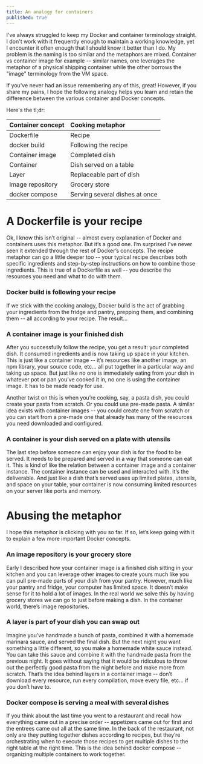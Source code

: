 ```yaml
---
title: An analogy for containers
published: true
---
```


I've always struggled to keep my Docker and container terminology straight. I don't work with it frequently enough to maintain a working knowledge, yet I encounter it often enough that I should know it better than I do. My problem is the naming is too similar and the metaphors are mixed. Container vs container image for example -- similar names, one leverages the metaphor of a physical shipping container while the other borrows the "image" terminology from the VM space.

If you've never had an issue remembering any of this, great! However, if you share my pains, I hope the following analogy helps you learn and retain the difference between the various container and Docker concepts.

Here's the tl;dr:

| Container concept | Cooking metaphor |
| :------------------ | :----------------- |
| Dockerfile | Recipe |
| docker build | Following the recipe |
| Container image | Completed dish |
| Container | Dish served on a table |
| Layer | Replaceable part of dish |
| Image repository | Grocery store |
| docker compose | Serving several dishes at once |


# A Dockerfile is your recipe
Ok, I know this isn’t original -- almost every explanation of Docker and containers uses this metaphor. But it’s a good one. I’m surprised I've never seen it extended through the rest of Docker’s concepts. The recipe metaphor can go a little deeper too -- your typical recipe describes both specific ingredients and step-by-step instructions on how to combine those ingredients. This is true of a Dockerfile as well -- you describe the resources you need and what to do with them.

### Docker build is following your recipe
If we stick with the cooking analogy, Docker build is the act of grabbing your ingredients from the fridge and pantry, prepping them, and combining them -- all according to your recipe. The result…

### A container image is your finished dish
After you successfully follow the recipe, you get a result: your completed dish. It consumed ingredients and is now taking up space in your kitchen. This is just like a container image -- it’s resources like another image, an npm library, your source code, etc… all put together in a particular way and taking up space. But just like no one is immediately eating from your dish in whatever pot or pan you’ve cooked it in, no one is using the container image. It has to be made ready for use.

Another twist on this is when you’re cooking, say, a pasta dish, you could create your pasta from scratch. Or you could use pre-made pasta. A similar idea exists with container images -- you could create one from scratch or you can start from a pre-made one that already has many of the resources you need downloaded and configured.

### A container is your dish served on a plate with utensils
The last step before someone can enjoy your dish is for the food to be served. It needs to be prepared and served in a way that someone can eat it. This is kind of like the relation between a container image and a container instance. The container instance can be used and interacted with. It’s the deliverable. And just like a dish that’s served uses up limited plates, utensils, and space on your table, your container is now consuming limited resources on your server like ports and memory.

# Abusing the metaphor
I hope this metaphor is clicking with you so far. If so, let’s keep going with it to explain a few more important Docker concepts.

### An image repository is your grocery store
Early I described how your container image is a finished dish sitting in your kitchen and you can leverage other images to create yours much like you can pull pre-made parts of your dish from your pantry. However, much like your pantry and fridge, your computer has limited space. It doesn’t make sense for it to hold a lot of images. In the real world we solve this by having grocery stores we can go to just before making a dish. In the container world, there’s image repositories. 

### A layer is part of your dish you can swap out
Imagine you’ve handmade a bunch of pasta, combined it with a homemade marinara sauce, and served the final dish. But the next night you want something a little different, so you make a homemade white sauce instead. You can take this sauce and combine it with the handmade pasta from the previous night. It goes without saying that it would be ridiculous to throw out the perfectly good pasta from the night before and make more from scratch. That’s the idea behind layers in a container image -- don’t download every resource, run every compilation, move every file, etc… if you don’t have to. 

### Docker compose is serving a meal with several dishes
If you think about the last time you went to a restaurant and recall how everything came out in a precise order -- appetizers came out for first and the entrees came out all at the same time. In the back of the restaurant, not only are they putting together dishes according to recipes, but they’re orchestrating when to execute those recipes to get multiple dishes to the right table at the right time. This is the idea behind docker compose -- organizing multiple containers to work together. 
